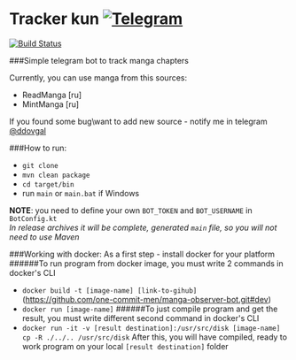 # Tracker kun [![Telegram](http://www.sdam66.ru/images/telegram-logo.png)](http://telegram.me/TrackerKun_bot)
[![Build Status](https://travis-ci.org/one-commit-men/manga-observer-bot.svg?branch=dev)](https://travis-ci.org/one-commit-men/manga-observer-bot)

###Simple telegram bot to track manga chapters

Currently, you can use manga from this sources:
- ReadManga [ru]
- MintManga [ru]

If you found some bug\want to add new source - notify me in telegram [@ddovgal](http://telegram.me/ddovgal)

###How to run:
- `git clone`
- `mvn clean package`
- `cd target/bin`
- run `main` or `main.bat` if Windows

**NOTE**: you need to define your own `BOT_TOKEN` and `BOT_USERNAME` in `BotConfig.kt`  
*In release archives it will be complete, generated `main` file, so you will not need to use Maven*

###Working with docker:
As a first step - install docker for your platform
######To run program from docker image, you must write 2 commands in docker's CLI
- `docker build -t [image-name] [link-to-gihub]` (https://github.com/one-commit-men/manga-observer-bot.git#dev)
- `docker run [image-name]`
######To just compile program and get the result, you must write different second command in docker's CLI
- `docker run -it -v [result destination]:/usr/src/disk [image-name] cp -R ./../.. /usr/src/disk`
After this, you will have compiled, ready to work program on your local `[result destination]` folder
